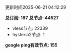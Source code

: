 更新时间2025-06-21 04:12:29

**总订阅: 187**
**总节点: 44527**
- vless节点: 22339
- hysteria2节点: 1

**google ping有效节点: 155**
